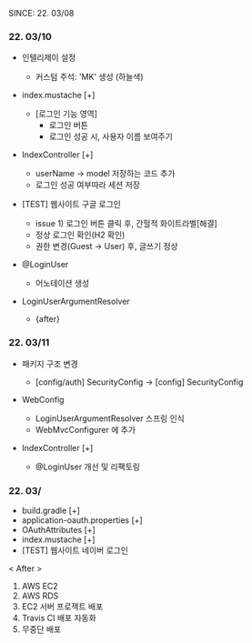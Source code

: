SINCE: 22. 03/08

### 22. 03/10
* 인텔리제이 설정
  - 커스텀 주석: 'MK' 생성 (하늘색)


* index.mustache [+]
  - [로그인 기능 영역]
    - 로그인 버튼
    - 로그인 성공 시, 사용자 이름 보여주기
    

* IndexController [+]
  - userName -> model 저장하는 코드 추가
  - 로그인 성공 여부따라 세션 저장


* [TEST] 웹사이트 구글 로그인
  - issue 1) 로그인 버튼 클릭 후, 간헐적 화이트라벨[해결]
  - 정상 로그인 확인(H2 확인)
  - 권한 변경(Guest -> User) 후, 글쓰기 정상
  

* @LoginUser
  - 어노테이션 생성


* LoginUserArgumentResolver
  - {after}

### 22. 03/11

* 패키지 구조 변경
  - [config/auth] SecurityConfig 
  -> [config] SecurityConfig 
  
* WebConfig
  - LoginUserArgumentResolver 스프링 인식
  - WebMvcConfigurer 에 추가

* IndexController [+]
  - @LoginUser 개선 및 리팩토링

### 22. 03/
* build.gradle [+]
* application-oauth.properties [+]
* OAuthAttributes [+]
* index.mustache [+]
* [TEST] 웹사이트 네이버 로그인

< After >
1) AWS EC2
2) AWS RDS
3) EC2 서버 프로젝트 배포
4) Travis CI 배포 자동화
5) 무중단 배포


